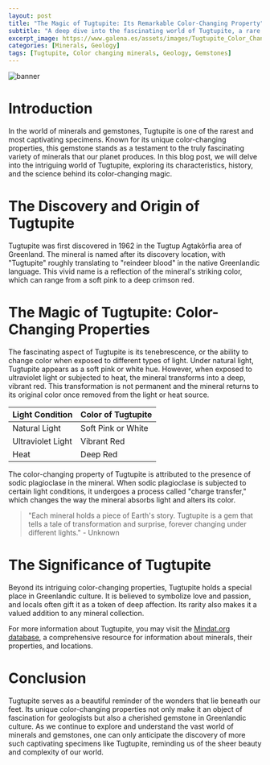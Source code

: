 ```yaml
---
layout: post
title: "The Magic of Tugtupite: Its Remarkable Color-Changing Property"
subtitle: "A deep dive into the fascinating world of Tugtupite, a rare mineral known for its captivating color-changing properties."
excerpt_image: https://www.galena.es/assets/images/Tugtupite_Color_Changing.png
categories: [Minerals, Geology]
tags: [Tugtupite, Color changing minerals, Geology, Gemstones]
---
```


![banner](https://www.galena.es/assets/images/Tugtupite_Color_Changing.png "Close-up image of Tugtupite crystals showcasing their unique color-changing properties, transitioning from vibrant pink to deep red under different lighting conditions, highlighting the mineral's fascinating characteristics for geology enthusiasts.")

# Introduction

In the world of minerals and gemstones, Tugtupite is one of the rarest and most captivating specimens. Known for its unique color-changing properties, this gemstone stands as a testament to the truly fascinating variety of minerals that our planet produces. In this blog post, we will delve into the intriguing world of Tugtupite, exploring its characteristics, history, and the science behind its color-changing magic.

# The Discovery and Origin of Tugtupite

Tugtupite was first discovered in 1962 in the Tugtup Agtakôrfia area of Greenland. The mineral is named after its discovery location, with "Tugtupite" roughly translating to "reindeer blood" in the native Greenlandic language. This vivid name is a reflection of the mineral's striking color, which can range from a soft pink to a deep crimson red.

# The Magic of Tugtupite: Color-Changing Properties

The fascinating aspect of Tugtupite is its tenebrescence, or the ability to change color when exposed to different types of light. Under natural light, Tugtupite appears as a soft pink or white hue. However, when exposed to ultraviolet light or subjected to heat, the mineral transforms into a deep, vibrant red. This transformation is not permanent and the mineral returns to its original color once removed from the light or heat source.

| Light Condition | Color of Tugtupite |
| --- | --- |
| Natural Light | Soft Pink or White |
| Ultraviolet Light | Vibrant Red |
| Heat | Deep Red |

The color-changing property of Tugtupite is attributed to the presence of sodic plagioclase in the mineral. When sodic plagioclase is subjected to certain light conditions, it undergoes a process called "charge transfer," which changes the way the mineral absorbs light and alters its color.

> "Each mineral holds a piece of Earth's story. Tugtupite is a gem that tells a tale of transformation and surprise, forever changing under different lights." - Unknown

# The Significance of Tugtupite

Beyond its intriguing color-changing properties, Tugtupite holds a special place in Greenlandic culture. It is believed to symbolize love and passion, and locals often gift it as a token of deep affection. Its rarity also makes it a valued addition to any mineral collection.

For more information about Tugtupite, you may visit the [Mindat.org database](https://www.mindat.org/min-4053.html), a comprehensive resource for information about minerals, their properties, and locations.

# Conclusion

Tugtupite serves as a beautiful reminder of the wonders that lie beneath our feet. Its unique color-changing properties not only make it an object of fascination for geologists but also a cherished gemstone in Greenlandic culture. As we continue to explore and understand the vast world of minerals and gemstones, one can only anticipate the discovery of more such captivating specimens like Tugtupite, reminding us of the sheer beauty and complexity of our world.